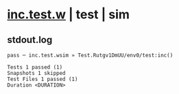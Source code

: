 # [inc.test.w](../../../../../../examples/tests/sdk_tests/counter/inc.test.w) | test | sim

## stdout.log
```log
pass ─ inc.test.wsim » Test.Rutgv1DmUU/env0/test:inc()

Tests 1 passed (1)
Snapshots 1 skipped
Test Files 1 passed (1)
Duration <DURATION>
```

